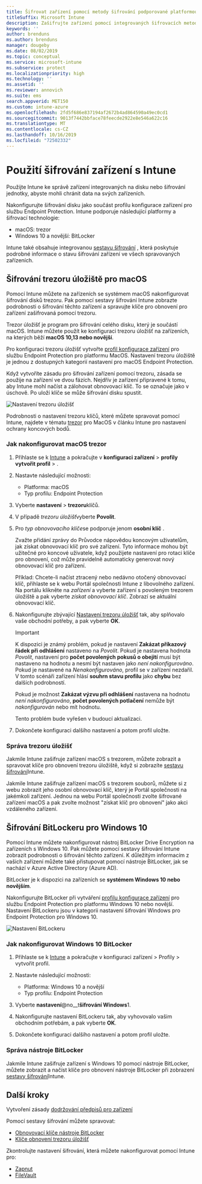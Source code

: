 ```yaml
---
title: Šifrovat zařízení pomocí metody šifrování podporované platformou
titleSuffix: Microsoft Intune
description: Zašifrujte zařízení pomocí integrovaných šifrovacích metod, jako je BitLocker nebo trezoru klíčů, a spravujte klíče pro obnovení těchto zašifrovaných zařízení z portálu Intune.
keywords: ''
author: brenduns
ms.author: brenduns
manager: dougeby
ms.date: 08/02/2019
ms.topic: conceptual
ms.service: microsoft-intune
ms.subservice: protect
ms.localizationpriority: high
ms.technology: ''
ms.assetid: ''
ms.reviewer: annovich
ms.suite: ems
search.appverid: MET150
ms.custom: intune-azure
ms.openlocfilehash: 2fd5f686e837194af2672b4ad864590a49ec0cd1
ms.sourcegitcommit: 9013f7442bbface78feecde2922e8e546a622c16
ms.translationtype: MT
ms.contentlocale: cs-CZ
ms.lasthandoff: 10/16/2019
ms.locfileid: "72502332"
---
```

# <a name="use-device-encryption-with-intune"></a>Použití šifrování zařízení s Intune  

Použijte Intune ke správě zařízení integrovaných na disku nebo šifrování jednotky, abyste mohli chránit data na svých zařízeních.  

Nakonfigurujte šifrování disku jako součást profilu konfigurace zařízení pro službu Endpoint Protection. Intune podporuje následující platformy a šifrovací technologie:  
- macOS: trezor   
- Windows 10 a novější: BitLocker  

Intune také obsahuje integrovanou [sestavu šifrování](encryption-monitor.md) , která poskytuje podrobné informace o stavu šifrování zařízení ve všech spravovaných zařízeních.  

## <a name="filevault-encryption-for-macos"></a>Šifrování trezoru úložiště pro macOS  

Pomocí Intune můžete na zařízeních se systémem macOS nakonfigurovat šifrování disků trezoru. Pak pomocí sestavy šifrování Intune zobrazte podrobnosti o šifrování těchto zařízení a spravujte klíče pro obnovení pro zařízení zašifrovaná pomocí trezoru.  

Trezor úložišť je program pro šifrování celého disku, který je součástí macOS. Intune můžete použít ke konfiguraci trezoru úložišť na zařízeních, na kterých běží **macOS 10,13 nebo novější**.  

Pro konfiguraci trezoru úložišť vytvořte [profil konfigurace zařízení](../configuration/device-profile-create.md) pro službu Endpoint Protection pro platformu MacOS. Nastavení trezoru úložiště je jednou z dostupných kategorií nastavení pro macOS Endpoint Protection.  

Když vytvoříte zásadu pro šifrování zařízení pomocí trezoru, zásada se použije na zařízení ve dvou fázích. Nejdřív je zařízení připravené k tomu, aby Intune mohl načíst a zálohovat obnovovací klíč. To se označuje jako v úschově. Po uloží klíče se může šifrování disku spustit.

![Nastavení trezoru úložišť](./media/encrypt-devices/filevault-settings.png)

Podrobnosti o nastavení trezoru klíčů, které můžete spravovat pomocí Intune, najdete v tématu [trezor](endpoint-protection-macos.md#filevault) pro MacOS v článku Intune pro nastavení ochrany koncových bodů.  

### <a name="how-to-configure-macos-filevault"></a>Jak nakonfigurovat macOS trezor 

1. Přihlaste se k [Intune](https://go.microsoft.com/fwlink/?linkid=2090973) a pokračujte v **konfiguraci zařízení** > **profily** **vytvořit profil** > .  

2. Nastavte následující možnosti:  

   - Platforma: macOS  
   - Typ profilu: Endpoint Protection  

3. Vyberte **nastavení** > **trezoru**klíčů.  

4. V případě *trezoru úložišť*vyberte **Povolit**.  

5. Pro *typ obnovovacího klíče*se podporuje jenom **osobní klíč** .  

   Zvažte přidání zprávy do Průvodce nápovědou koncovým uživatelům, jak získat obnovovací klíč pro své zařízení. Tyto informace mohou být užitečné pro koncové uživatele, když použijete nastavení pro rotaci klíče pro obnovení, což může pravidelně automaticky generovat nový obnovovací klíč pro zařízení.  

   Příklad: Chcete-li načíst ztracený nebo nedávno otočený obnovovací klíč, přihlaste se k webu Portál společnosti Intune z libovolného zařízení. Na portálu klikněte na *zařízení* a vyberte zařízení s povoleným trezorem úložiště a pak vyberte *získat obnovovací klíč*. Zobrazí se aktuální obnovovací klíč.  

6. Nakonfigurujte zbývající [Nastavení trezoru úložišť](endpoint-protection-macos.md#filevault) tak, aby splňovalo vaše obchodní potřeby, a pak vyberte **OK**.  

   > [!IMPORTANT]  
   > K dispozici je známý problém, pokud je nastavení **Zakázat příkazový řádek při odhlášení** nastaveno na *Povolit*. Pokud je nastavena hodnota *Povolit*, nastavení pro **počet povolených pokusů o obejití** musí být nastaveno na hodnotu a nesmí být nastaven jako *není nakonfigurováno*. Pokud je nastavené na *Nenakonfigurováno*, profil se v zařízení nezdařil. V tomto scénáři zařízení hlásí **souhrn stavu profilu** jako **chybu** bez dalších podrobností.
   > 
   > Pokud je možnost **Zakázat výzvu při odhlášení** nastavena na hodnotu *není nakonfigurováno*, **počet povolených potlačení** nemůže být *nakonfigurován* nebo mít hodnotu.  
   > 
   > Tento problém bude vyřešen v budoucí aktualizaci. 

7. Dokončete konfiguraci dalšího nastavení a potom profil uložte.  

### <a name="manage-filevault"></a>Správa trezoru úložišť  

Jakmile Intune zašifruje zařízení macOS s trezorem, můžete zobrazit a spravovat klíče pro obnovení trezoru úložiště, když si zobrazíte [sestavu šifrování](encryption-monitor.md)Intune.  

Jakmile Intune zašifruje zařízení macOS s trezorem souborů, můžete si z webu zobrazit jeho osobní obnovovací klíč, který je Portál společnosti na jakémkoli zařízení. Jednou na webu Portál společnosti zvolte šifrované zařízení macOS a pak zvolte možnost "získat klíč pro obnovení" jako akci vzdáleného zařízení. 

## <a name="bitlocker-encryption-for-windows-10"></a>Šifrování BitLockeru pro Windows 10  

Pomocí Intune můžete nakonfigurovat nástroj BitLocker Drive Encryption na zařízeních s Windows 10. Pak můžete pomocí sestavy šifrování Intune zobrazit podrobnosti o šifrování těchto zařízení. K důležitým informacím z vašich zařízení můžete také přistupovat pomocí nástroje BitLocker, jak se nachází v Azure Active Directory (Azure AD).  

BitLocker je k dispozici na zařízeních se **systémem Windows 10 nebo novějším**.  

Nakonfigurujte BitLocker při vytváření [profilu konfigurace zařízení](../configuration/device-profile-create.md) pro službu Endpoint Protection pro platformu Windows 10 nebo novější. Nastavení BitLockeru jsou v kategorii nastavení šifrování Windows pro Endpoint Protection pro Windows 10.    

![Nastavení BitLockeru](./media/encrypt-devices/bitlocker-settings.png) 

### <a name="how-to-configure-windows-10-bitlocker"></a>Jak nakonfigurovat Windows 10 BitLocker  

1. Přihlaste se k [Intune](https://go.microsoft.com/fwlink/?linkid=2090973) a pokračujte v konfiguraci zařízení > Profily > vytvořit profil.  

2. Nastavte následující možnosti:  
   - Platforma: Windows 10 a novější  
   - Typ profilu: Endpoint Protection  

3. Vyberte **nastavení**@no__t**šifrování Windows**1.

4. Nakonfigurujte nastavení BitLockeru tak, aby vyhovovalo vašim obchodním potřebám, a pak vyberte **OK**.  

5. Dokončete konfiguraci dalšího nastavení a potom profil uložte.  

### <a name="manage-bitlocker"></a>Správa nástroje BitLocker  

Jakmile Intune zašifruje zařízení s Windows 10 pomocí nástroje BitLocker, můžete zobrazit a načíst klíče pro obnovení nástroje BitLocker při zobrazení [sestavy šifrování](encryption-monitor.md)Intune.  

## <a name="next-steps"></a>Další kroky  

Vytvoření zásady [dodržování předpisů pro zařízení](compliance-policy-create-windows.md)  

Pomocí sestavy šifrování můžete spravovat:  
- [Obnovovací klíče nástroje BitLocker](encryption-monitor.md#bitlocker-recovery-keys)
- [Klíče obnovení trezoru úložišť](encryption-monitor.md#filevault-recovery-keys)

Zkontrolujte nastavení šifrování, která můžete nakonfigurovat pomocí Intune pro:  
- [Zapnut](endpoint-protection-windows-10.md#windows-encryption)  
- [FileVault](endpoint-protection-macos.md#filevault)  
 
 
